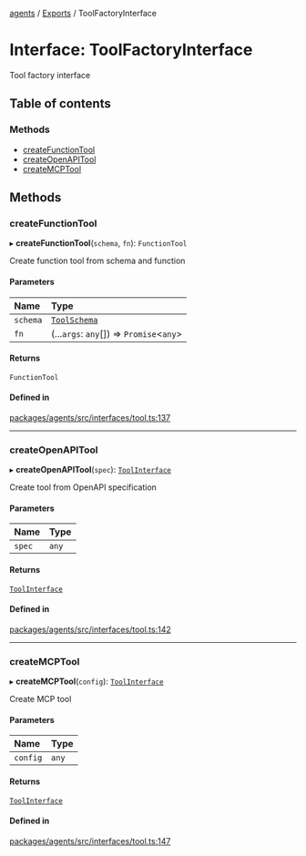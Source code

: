 <!-- 
 ⚠️  AUTO-GENERATED FILE - DO NOT EDIT MANUALLY
 This file is automatically generated by scripts/docs-generator.js
 To make changes, edit the source TypeScript files or update the generator script
-->

[agents](../../) / [Exports](../modules) / ToolFactoryInterface

# Interface: ToolFactoryInterface

Tool factory interface

## Table of contents

### Methods

- [createFunctionTool](ToolFactoryInterface#createfunctiontool)
- [createOpenAPITool](ToolFactoryInterface#createopenapitool)
- [createMCPTool](ToolFactoryInterface#createmcptool)

## Methods

### createFunctionTool

▸ **createFunctionTool**(`schema`, `fn`): `FunctionTool`

Create function tool from schema and function

#### Parameters

| Name | Type |
| :------ | :------ |
| `schema` | [`ToolSchema`](ToolSchema) |
| `fn` | (...`args`: `any`[]) => `Promise`\<`any`\> |

#### Returns

`FunctionTool`

#### Defined in

[packages/agents/src/interfaces/tool.ts:137](https://github.com/woojubb/robota/blob/e1b7b651a85a9b93f075b6523ec8de869e77f12c/packages/agents/src/interfaces/tool.ts#L137)

___

### createOpenAPITool

▸ **createOpenAPITool**(`spec`): [`ToolInterface`](ToolInterface)

Create tool from OpenAPI specification

#### Parameters

| Name | Type |
| :------ | :------ |
| `spec` | `any` |

#### Returns

[`ToolInterface`](ToolInterface)

#### Defined in

[packages/agents/src/interfaces/tool.ts:142](https://github.com/woojubb/robota/blob/e1b7b651a85a9b93f075b6523ec8de869e77f12c/packages/agents/src/interfaces/tool.ts#L142)

___

### createMCPTool

▸ **createMCPTool**(`config`): [`ToolInterface`](ToolInterface)

Create MCP tool

#### Parameters

| Name | Type |
| :------ | :------ |
| `config` | `any` |

#### Returns

[`ToolInterface`](ToolInterface)

#### Defined in

[packages/agents/src/interfaces/tool.ts:147](https://github.com/woojubb/robota/blob/e1b7b651a85a9b93f075b6523ec8de869e77f12c/packages/agents/src/interfaces/tool.ts#L147)
